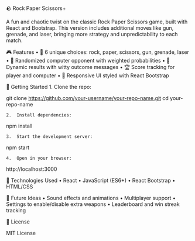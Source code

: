 
🪨 Rock Paper Scissors+

A fun and chaotic twist on the classic Rock Paper Scissors game, built with React and Bootstrap. This version includes additional moves like gun, grenade, and laser, bringing more strategy and unpredictability to each match.

🎮 Features
	•	🔘 6 unique choices: rock, paper, scissors, gun, grenade, laser
	•	🤖 Randomized computer opponent with weighted probabilities
	•	🧠 Dynamic results with witty outcome messages
	•	🏆 Score tracking for player and computer
	•	📱 Responsive UI styled with React Bootstrap

🚀 Getting Started
	1.	Clone the repo:

git clone https://github.com/your-username/your-repo-name.git
cd your-repo-name


	2.	Install dependencies:

npm install


	3.	Start the development server:

npm start


	4.	Open in your browser:

http://localhost:3000



🧩 Technologies Used
	•	React
	•	JavaScript (ES6+)
	•	React Bootstrap
	•	HTML/CSS

📌 Future Ideas
	•	Sound effects and animations
	•	Multiplayer support
	•	Settings to enable/disable extra weapons
	•	Leaderboard and win streak tracking

📄 License

MIT License
